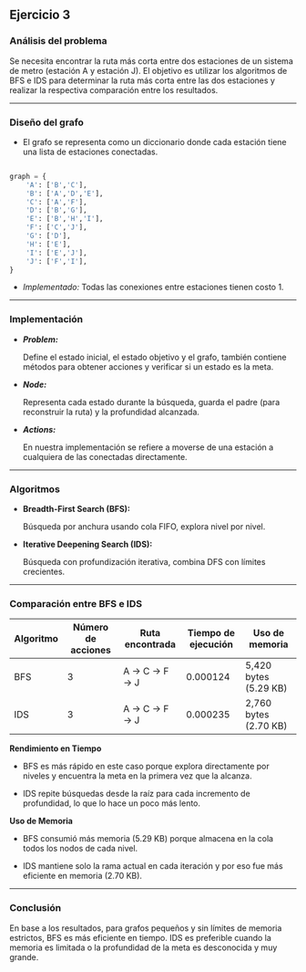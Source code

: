 ## Ejercicio 3

### Análisis del problema

Se necesita encontrar la ruta más corta entre dos estaciones de un sistema de metro (estación A y estación J). El objetivo es utilizar los algoritmos de BFS e IDS para determinar la ruta más corta entre las dos estaciones y realizar la respectiva comparación entre los resultados.

---

### Diseño del grafo

- El grafo se representa como un diccionario donde cada estación tiene una lista de estaciones conectadas.

```python

graph = {
    'A': ['B','C'],
    'B': ['A','D','E'],   
    'C': ['A','F'], 
    'D': ['B','G'], 
    'E': ['B','H','I'], 
    'F': ['C','J'], 
    'G': ['D'],
    'H': ['E'], 
    'I': ['E','J'], 
    'J': ['F','I'],     
}
```

- *Implementado:* Todas las conexiones entre estaciones tienen costo 1.

---

### Implementación 
- **_Problem:_**
  
    Define el estado inicial, el estado objetivo y el grafo, también contiene métodos para obtener acciones y verificar si un estado es la meta.

- **_Node:_**
  
    Representa cada estado durante la búsqueda, guarda el padre (para reconstruir la ruta) y la profundidad alcanzada.

- **_Actions:_**
  
    En nuestra implementación se refiere a moverse de una estación a cualquiera de las conectadas directamente.

---

### Algoritmos

- **Breadth-First Search (BFS):**
   
    Búsqueda por anchura usando cola FIFO, explora nivel por nivel.
- **Iterative Deepening Search (IDS):**
  
    Búsqueda con profundización iterativa, combina DFS con límites crecientes.

---

### Comparación entre BFS e IDS

| Algoritmo | Número de acciones | Ruta encontrada | Tiempo de ejecución | Uso de memoria      |
|-----------|--------------------|-----------------|---------------------|---------------------|
| BFS       | 3                  | A → C → F → J   |0.000124             |5,420 bytes (5.29 KB)|
| IDS       | 3                  | A → C → F → J   |0.000235             |2,760 bytes (2.70 KB)|

**Rendimiento en Tiempo**

- BFS es más rápido en este caso porque explora directamente por niveles y encuentra la meta en la primera vez que la alcanza.

- IDS repite búsquedas desde la raíz para cada incremento de profundidad, lo que lo hace un poco más lento.

**Uso de Memoria**

- BFS consumió más memoria (5.29 KB) porque almacena en la cola todos los nodos de cada nivel.

- IDS mantiene solo la rama actual en cada iteración y por eso fue más eficiente en memoria (2.70 KB).

---

### Conclusión

En base a los resultados, para grafos pequeños y sin límites de memoria estrictos, BFS es más eficiente en tiempo. IDS es preferible cuando la memoria es limitada o la profundidad de la meta es desconocida y muy grande.
